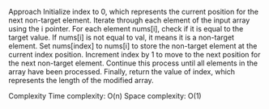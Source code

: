 Approach
	Initialize index to 0, which represents the current position for the next non-target element.
	Iterate through each element of the input array using the i pointer.
	For each element nums[i], check if it is equal to the target value.
	If nums[i] is not equal to val, it means it is a non-target element.
	Set nums[index] to nums[i] to store the non-target element at the current index position.
	Increment index by 1 to move to the next position for the next non-target element.
	Continue this process until all elements in the array have been processed.
	Finally, return the value of index, which represents the length of the modified array.
 
Complexity
	Time complexity:
	O(n)
	Space complexity:
	O(1)
